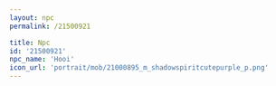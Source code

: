 ```yaml
---
layout: npc
permalink: /21500921

title: Npc
id: '21500921'
npc_name: 'Hooi'
icon_url: 'portrait/mob/21000895_m_shadowspiritcutepurple_p.png'
---
```

